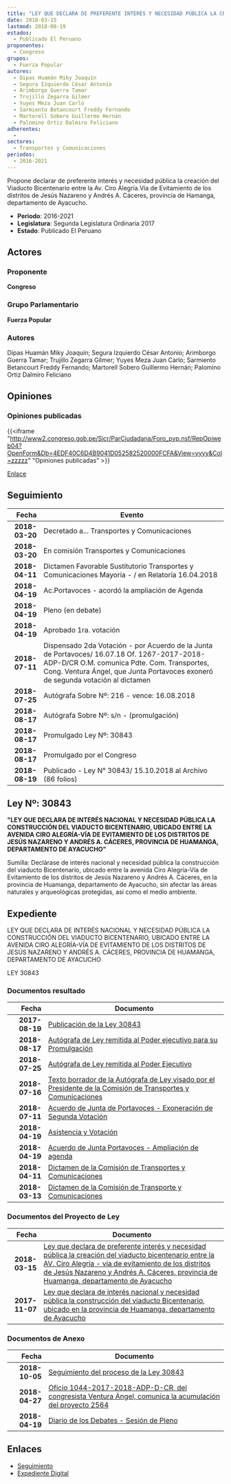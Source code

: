 ```yaml
---
title: "LEY QUE DECLARA DE PREFERENTE INTERÉS Y NECESIDAD PÚBLICA LA CREACIÓN DEL VIADUCTO BICENTENARIO ENTRE LA AV. CIRO ALEGRÍA-VÍA DE EVITAMIENTO DE LOS DISTRITOS DE JESÚS NAZARENO Y ANDRÉS A. CÁCERES, PROVINCIA DE HUAMANGA, DEPARTAMENTO DE AYACUCHO"
date: 2018-03-15
lastmod: 2018-08-19
estados: 
  - Publicado El Peruano
proponentes: 
  - Congreso
grupos: 
  - Fuerza Popular
autores: 
  - Dipas Huamán Miky Joaquín
  - Segura Izquierdo César Antonio
  - Arimborgo Guerra Tamar
  - Trujillo Zegarra Gilmer
  - Yuyes Meza Juan Carlo
  - Sarmiento Betancourt Freddy Fernando
  - Martorell Sobero Guillermo Hernán
  - Palomino Ortiz Dalmiro Feliciano
adherentes: 
  - 
sectores: 
  - Transportes y Comunicaciones
periodos: 
  - 2016-2021
---
```


Propone declarar de preferente interés y necesidad pública la creación del Viaducto Bicentenario entre la Av. Ciro Alegría.Vía de Evitamiento de los distritos de Jesús Nazareno y Andrés A. Cáceres, provincia de Hamanga, departamento de Ayacucho.

- **Periodo**: 2016-2021
- **Legislatura**: Segunda Legislatura Ordinaria 2017
- **Estado**: Publicado El Peruano

## Actores

### Proponente

**Congreso**

### Grupo Parlamentario

**Fuerza Popular**

### Autores

Dipas Huamán Miky Joaquín; Segura Izquierdo César Antonio; Arimborgo Guerra Tamar; Trujillo Zegarra Gilmer; Yuyes Meza Juan Carlo; Sarmiento Betancourt Freddy Fernando; Martorell Sobero Guillermo Hernán; Palomino Ortiz Dalmiro Feliciano


## Opiniones

### Opiniones publicadas

{{<iframe "http://www2.congreso.gob.pe/Sicr/ParCiudadana/Foro_pvp.nsf/RepOpiweb04?OpenForm&Db=4EDF40C6D4B9041D052582520000FCFA&View=yyyy&Col=zzzzz" "Opiniones publicadas" >}}

[Enlace](http://www2.congreso.gob.pe/Sicr/ParCiudadana/Foro_pvp.nsf/RepOpiweb04?OpenForm&Db=4EDF40C6D4B9041D052582520000FCFA&View=yyyy&Col=zzzzz)

## Seguimiento

| Fecha | Evento |
|------:|--------|
| **2018-03-20** | Decretado a... Transportes y Comunicaciones|
| **2018-03-20** | En comisión Transportes y Comunicaciones|
| **2018-04-11** | Dictamen Favorable Sustitutorio Transportes y Comunicaciones Mayoria - / en Relatoría 16.04.2018|
| **2018-04-19** | Ac.Portavoces - acordó la ampliación de Agenda|
| **2018-04-19** | Pleno (en debate)|
| **2018-04-19** | Aprobado 1ra. votación|
| **2018-07-11** | Dispensado 2da Votación - por Acuerdo de la Junta de Portavoces/ 16.07.18 Of. 1267-2017-2018-ADP-D/CR O.M. comunica Pdte. Com. Transportes, Cong. Ventura Ángel, que Junta Portavoces exoneró de segunda votación al dictamen|
| **2018-07-25** | Autógrafa Sobre Nº: 216 - vence: 16.08.2018|
| **2018-08-17** | Autógrafa Sobre Nº: s/n - (promulgación)|
| **2018-08-17** | Promulgado Ley Nº: 30843|
| **2018-08-17** | Promulgado por el Congreso|
| **2018-08-19** | Publicado - Ley N° 30843/ 15.10.2018 al Archivo (86 folios)|

## Ley Nº: 30843

**"LEY QUE DECLARA DE INTERÉS NACIONAL Y NECESIDAD PÚBLICA LA CONSTRUCCIÓN DEL VIADUCTO BICENTENARIO, UBICADO ENTRE LA AVENIDA CIRO ALEGRÍA-VÍA DE EVITAMIENTO DE LOS DISTRITOS DE JESÚS NAZARENO Y ANDRÉS A. CÁCERES, PROVINCIA DE HUAMANGA, DEPARTAMENTO DE AYACUCHO"**

Sumilla: Declárase de interés nacional y necesidad pública la construcción del viaducto Bicentenario, ubicado entre la avenida Ciro Alegría-Vía de Evitamiento de los distritos de Jesús Nazareno y Andrés A. Cáceres, en la provincia de Huamanga, departamento de Ayacucho, sin afectar las áreas naturales y arqueológicas protegidas, así como el medio ambiente.


## Expediente

LEY QUE DECLARA DE INTERÉS NACIONAL Y NECESIDAD PÚBLICA LA CONSTRUCCIÓN DEL VIADUCTO BICENTENARIO, UBICADO ENTRE LA AVENIDA CIRO ALEGRÍA-VÍA DE EVITAMIENTO DE LOS DISTRITOS DE JESÚS NAZARENO Y ANDRÉS A. CÁCERES, PROVINCIA DE HUAMANGA, DEPARTAMENTO DE AYACUCHO

LEY 30843


### Documentos resultado

| Fecha | Documento |
|------:|--------|
| **2017-08-19** | [Publicación de la Ley 30843](http://www.leyes.congreso.gob.pe/Documentos/2016_2021/ADLP/Normas_Legales/30843--ey.pdf) |
| **2018-08-17** | [Autógrafa de Ley remitida al Poder ejecutivo para su Promulgación](http://www.leyes.congreso.gob.pe/Documentos/2016_2021/ADLP/Texto_Aprobado/AU0256420180817.PDF) |
| **2018-07-25** | [Autógrafa de Ley remitida al Poder Ejecutivo](http://www.leyes.congreso.gob.pe/Documentos/2016_2021/Autografas/Ley_y_de_Resolucion_Legislativa/AU0256420180725.PDF) |
| **2018-07-16** | [Texto borrador de la Autógrafa de Ley visado por el Presidente de la Comisión de Transportes y Comunicaciones](http://www.leyes.congreso.gob.pe/Documentos/2016_2021/Texto_Borrador_de_Autografa/BAU0256420180716.pdf) |
| **2018-07-11** | [Acuerdo de Junta de Portavoces - Exoneración de Segunda Votación](http://www.leyes.congreso.gob.pe/Documentos/2016_2021/Acuerdos/Junta_Portavoces/AJP0256420180711..pdf) |
| **2018-04-19** | [Asistencia y Votación](http://www.leyes.congreso.gob.pe/Documentos/2016_2021/Asistencia_y_Votacion/Proyectos_de_Ley/AV0256420180419..pdf) |
| **2018-04-19** | [Acuerdo de Junta Portavoces - Ampliación de agenda](http://www.leyes.congreso.gob.pe/Documentos/2016_2021/Acuerdos/Junta_Portavoces/AJ0256420180419.pdf) |
| **2018-04-11** | [Dictamen de la Comisión de Transportes y Comunicaciones](http://www.leyes.congreso.gob.pe/Documentos/2016_2021/Dictamenes/Proyectos_de_Ley/02564DC23MAY20180411..pdf) |
| **2018-03-13** | [Dictamen de la Comisión de Transporte y Comunicaciones](http://www.leyes.congreso.gob.pe/Documentos/2016_2021/Dictamenes/Proyectos_de_Ley/02096DC23MAY20180313.pdf) |

### Documentos del Proyecto de Ley

| Fecha | Documento |
|------:|--------|
| **2018-03-15** | [Ley que declara de preferente interés y necesidad pública la creación del viaducto bicentenario entre la AV. Ciro Alegría - vía de evitamiento de los distritos de Jesús Nazareno y Andrés A. Cáceres, provincia de Huamanga, departamento de Ayacucho](http://www.leyes.congreso.gob.pe/Documentos/2016_2021/Proyectos_de_Ley_y_de_Resoluciones_Legislativas/PL0256420180315.pdf) |
| **2017-11-07** | [Ley que declara de interés nacional y necesidad pública la construcción del viaducto Bicentenario, ubicado en la provincia de Huamanga, departamento de Ayacucho](http://www.leyes.congreso.gob.pe/Documentos/2016_2021/Proyectos_de_Ley_y_de_Resoluciones_Legislativas/PL0209420171107.pdf) |

### Documentos de Anexo

| Fecha | Documento |
|------:|--------|
| **2018-10-05** | [Seguimiento del proceso de la Ley 30843](http://www.leyes.congreso.gob.pe/Documentos/2016_2021/Seguimiento_de_Proyectos_de_Ley/02564PL20181005.pdf) |
| **2018-04-27** | [Oficio 1044-2017-2018-ADP-D-CR, del congresista Ventura Ángel, comunica la acumulación del proyecto 2564](http://www.leyes.congreso.gob.pe/Documentos/2016_2021/Oficios/Comisiones_Ordinarias/OFICIO-1044-2017-2018-ADP-D-CR.pdf) |
| **2018-04-19** | [Diario de los Debates - Sesión de Pleno](http://www2.congreso.gob.pe/Sicr/DiarioDebates/Publicad.nsf/SesionesPleno/05256D6E0073DFE90525827500614703/$FILE/SLO-2017-8.pdf) |

## Enlaces 

- [Seguimiento](http://www2.congreso.gob.pehttp://www2.congreso.gob.pe/Sicr/TraDocEstProc/CLProLey2016.nsf/f7fff46988ca05b1052578e100829cc7/5bb76459229e5e7205258251007c9af1?OpenDocument)
- [Expediente Digital](http://www2.congreso.gob.pehttp://www2.congreso.gob.pe/Sicr/TraDocEstProc/CLProLey2016.nsf/f7fff46988ca05b1052578e100829cc7/5bb76459229e5e7205258251007c9af1?OpenDocument&Click=05257FB7005EB655.eb71d0cf91d8294e05256cdf006b5706/$Body/0.1C6C)
